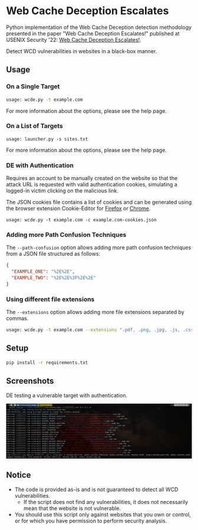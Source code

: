# Web Cache Deception Escalates

Python implementation of the Web Cache Deception detection methodology presented in the paper "Web Cache Deception Escalates!" published at USENIX Security '22: [Web Cache Deception Escalates!](https://www.usenix.org/conference/usenixsecurity22/presentation/mirheidari).

Detect WCD vulnerabilities in websites in a black-box manner.

## Usage

### On a Single Target

```bash
usage: wcde.py -t example.com
```

For more information about the options, please see the help page.

### On a List of Targets

```help
usage: launcher.py -s sites.txt
```

For more information about the options, please see the help page.

### DE with Authentication

Requires an account to be manually created on the website so that the attack URL is requested with valid authentication cookies, simulating a logged-in victim clicking on the malicious link.

The JSON cookies file contains a list of cookies and can be generated using the browser extension Cookie-Editor for [Firefox](https://addons.mozilla.org/it/firefox/addon/cookie-editor/) or [Chrome](https://chrome.google.com/webstore/detail/cookie-editor/hlkenndednhfkekhgcdicdfddnkalmdm).

```help
usage: wcde.py -t example.com -c example.com-cookies.json
```

### Adding more Path Confusion Techniques

The `--path-confusion` option allows adding more path confusion techniques from a JSON file structured as follows:

```json
{
  "EXAMPLE_ONE": "%2E%2E",
  "EXAMPLE_TWO": "%2E%2E%3F%2E%2E"
}
```

### Using different file extensions

The `--extensions` option allows adding more file extensions separated by commas.

```bash
usage: wcde.py -t example.com --extensions ".pdf, .png, .jpg, .js, .css"
```

## Setup

```bash
pip install -r requirements.txt
```

## Screenshots

DE testing a vulnerable target with authentication.

![Screenshot](img/screenshot.png)

## Notice

- The code is provided as-is and is not guaranteed to detect all WCD vulnerabilities.
  - If the script does not find any vulnerabilities, it does not necessarily mean that the website is not vulnerable.
- You should use this script only against websites that you own or control, or for which you have permission to perform security analysis.
